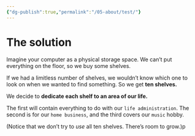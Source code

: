 ```yaml
---
{"dg-publish":true,"permalink":"/05-about/test/"}
---
```


# The solution

Imagine your computer as a physical storage space. We can’t put everything on the floor, so we buy some shelves.

If we had a limitless number of shelves, we wouldn’t know which one to look on when we wanted to find something. So we get **ten shelves.**

We decide to **dedicate each shelf to an area of our life.**

The first will contain everything to do with our `life administration`. The second is for our `home business`, and the third covers our `music` hobby.

(Notice that we don’t try to _use_ all ten shelves. There’s room to grow.)p